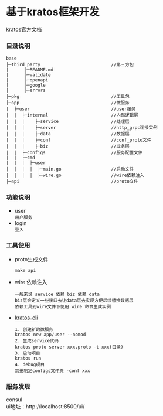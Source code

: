 # 基于kratos框架开发
[kratos官方文档](https://go-kratos.dev/docs/)

### 目录说明
```text
base
├─third_party                           //第三方包
|      ├─README.md
|      ├─validate
|      ├─openapi
|      ├─google
|      ├─errors                     
├─pkg                                   //工具包
├─app                                   //微服务
|  ├─user                               //user服务
|  |  ├─internal                        //内部逻辑层
|  |  |    ├─service                    //处理层
|  |  |    ├─server                     //http_grpc连接实例
|  |  |    ├─data                       //数据层
|  |  |    ├─conf                       //conf_proto文件
|  |  |    ├─biz                        //业务层
|  |  ├─configs                         //服务配置文件
|  |  ├─cmd
|  |  |  ├─user
|  |  |  |  ├─main.go                   //启动文件
|  |  |  |  ├─wire.go                   //wire依赖注入
├─api                                   //proto文件
```
### 功能说明
- user  
``用户服务``
- login  
```登入```

### 工具使用
- proto生成文件  
    ```
    make api
    ```
- wire 依赖注入  
    ```text
    一般来说 service 依赖 biz 依赖 data  
    biz层会定义一些接口去让data层去实现方便后续替换数据层   
    依赖工具到wire文件下使用 wire 命令生成实例
    ```
- [kratos-cli](https://go-kratos.dev/docs/getting-started/usage)
    ```text
  1. 创建新的微服务
  kratos new app/user --nomod
  2. 生成service代码
  kratos proto server xxx.proto -t xxx(目录)
  3. 启动项目
  kratos run 
  4. debug项目
  需要制定configs文件夹 -conf xxx
  ```
### 服务发现
consul  
ui地址：http://localhost:8500/ui/